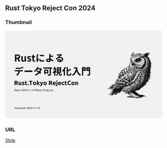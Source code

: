 ## Rust Tokyo Reject Con 2024

### Thumbnail

![](./images/RustMeetup.jpg)

### URL

[Slide](https://www.canva.com/design/DAGVxdBroSg/aNEjfQPSJnj-eMYnub4qAw/edit?utm_content=DAGVxdBroSg&utm_campaign=designshare&utm_medium=link2&utm_source=sharebutton)
